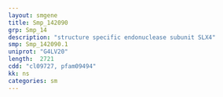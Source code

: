 ```yaml
---
layout: smgene
title: Smp_142090
grp: Smp_14
description: "structure specific endonuclease subunit SLX4"
smp: Smp_142090.1
uniprot: "G4LV20"
length:  2721
cdd: "cl09727, pfam09494"
kk: ns
categories: sm
---
```


